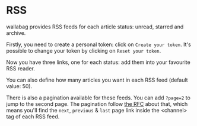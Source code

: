 # RSS

wallabag provides RSS feeds for each article status: unread, starred and
archive.

Firstly, you need to create a personal token: click on
`Create your token`. It's possible to change your token by clicking on
`Reset your token`.

Now you have three links, one for each status: add them into your
favourite RSS reader.

You can also define how many articles you want in each RSS feed (default
value: 50).

There is also a pagination available for these feeds. You can add
`?page=2` to jump to the second page. The pagination follow [the
RFC](https://tools.ietf.org/html/rfc5005#page-4) about that, which means
you'll find the `next`, `previous` & `last` page link inside the
&lt;channel&gt; tag of each RSS feed.
